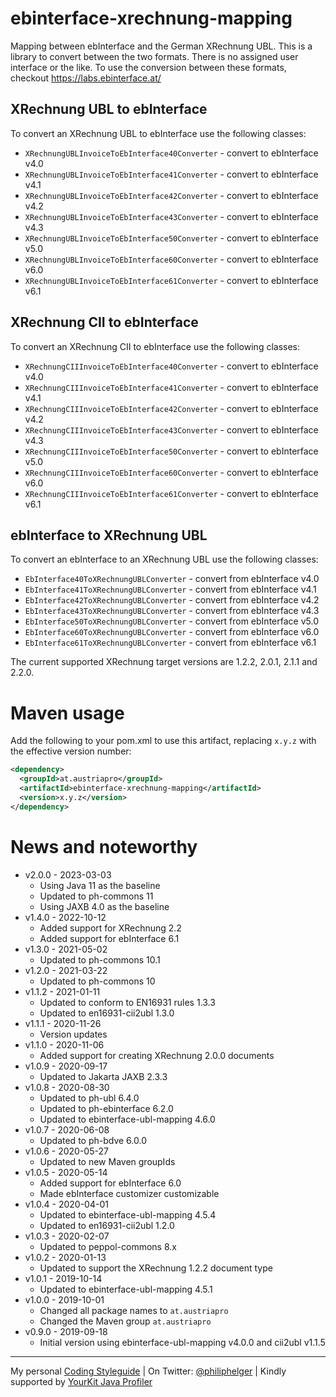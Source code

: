 # ebinterface-xrechnung-mapping

Mapping between ebInterface and the German XRechnung UBL.
This is a library to convert between the two formats.
There is no assigned user interface or the like.
To use the conversion between these formats, checkout https://labs.ebinterface.at/

## XRechnung UBL to ebInterface

To convert an XRechnung UBL to ebInterface use the following classes:
* `XRechnungUBLInvoiceToEbInterface40Converter` - convert to ebInterface v4.0
* `XRechnungUBLInvoiceToEbInterface41Converter` - convert to ebInterface v4.1
* `XRechnungUBLInvoiceToEbInterface42Converter` - convert to ebInterface v4.2
* `XRechnungUBLInvoiceToEbInterface43Converter` - convert to ebInterface v4.3
* `XRechnungUBLInvoiceToEbInterface50Converter` - convert to ebInterface v5.0
* `XRechnungUBLInvoiceToEbInterface60Converter` - convert to ebInterface v6.0
* `XRechnungUBLInvoiceToEbInterface61Converter` - convert to ebInterface v6.1

## XRechnung CII to ebInterface

To convert an XRechnung CII to ebInterface use the following classes:
* `XRechnungCIIInvoiceToEbInterface40Converter` - convert to ebInterface v4.0
* `XRechnungCIIInvoiceToEbInterface41Converter` - convert to ebInterface v4.1
* `XRechnungCIIInvoiceToEbInterface42Converter` - convert to ebInterface v4.2
* `XRechnungCIIInvoiceToEbInterface43Converter` - convert to ebInterface v4.3
* `XRechnungCIIInvoiceToEbInterface50Converter` - convert to ebInterface v5.0
* `XRechnungCIIInvoiceToEbInterface60Converter` - convert to ebInterface v6.0
* `XRechnungCIIInvoiceToEbInterface61Converter` - convert to ebInterface v6.1

## ebInterface to XRechnung UBL

To convert an ebInterface to an XRechnung UBL use the following classes:
* `EbInterface40ToXRechnungUBLConverter` - convert from ebInterface v4.0
* `EbInterface41ToXRechnungUBLConverter` - convert from ebInterface v4.1
* `EbInterface42ToXRechnungUBLConverter` - convert from ebInterface v4.2
* `EbInterface43ToXRechnungUBLConverter` - convert from ebInterface v4.3
* `EbInterface50ToXRechnungUBLConverter` - convert from ebInterface v5.0
* `EbInterface60ToXRechnungUBLConverter` - convert from ebInterface v6.0
* `EbInterface61ToXRechnungUBLConverter` - convert from ebInterface v6.1

The current supported XRechnung target versions are 1.2.2, 2.0.1, 2.1.1 and 2.2.0.

# Maven usage

Add the following to your pom.xml to use this artifact, replacing `x.y.z` with the effective version number:

```xml
<dependency>
  <groupId>at.austriapro</groupId>
  <artifactId>ebinterface-xrechnung-mapping</artifactId>
  <version>x.y.z</version>
</dependency>
```

# News and noteworthy

* v2.0.0 - 2023-03-03
    * Using Java 11 as the baseline
    * Updated to ph-commons 11
    * Using JAXB 4.0 as the baseline
* v1.4.0 - 2022-10-12
    * Added support for XRechnung 2.2
    * Added support for ebInterface 6.1
* v1.3.0 - 2021-05-02
    * Updated to ph-commons 10.1
* v1.2.0 - 2021-03-22
    * Updated to ph-commons 10
* v1.1.2 - 2021-01-11
    * Updated to conform to EN16931 rules 1.3.3
    * Updated to en16931-cii2ubl 1.3.0
* v1.1.1 - 2020-11-26
    * Version updates
* v1.1.0 - 2020-11-06
    * Added support for creating XRechnung 2.0.0 documents
* v1.0.9 - 2020-09-17
    * Updated to Jakarta JAXB 2.3.3
* v1.0.8 - 2020-08-30
    * Updated to ph-ubl 6.4.0
    * Updated to ph-ebinterface 6.2.0
    * Updated to ebinterface-ubl-mapping 4.6.0
* v1.0.7 - 2020-06-08
    * Updated to ph-bdve 6.0.0
* v1.0.6 - 2020-05-27
    * Updated to new Maven groupIds
* v1.0.5 - 2020-05-14
    * Added support for ebInterface 6.0
    * Made ebInterface customizer customizable
* v1.0.4 - 2020-04-01
    * Updated to ebinterface-ubl-mapping 4.5.4
    * Updated to en16931-cii2ubl 1.2.0
* v1.0.3 - 2020-02-07
    * Updated to peppol-commons 8.x
* v1.0.2 - 2020-01-13
    * Updated to support the XRechnung 1.2.2 document type
* v1.0.1 - 2019-10-14
    * Updated to ebinterface-ubl-mapping 4.5.1
* v1.0.0 - 2019-10-01
    * Changed all package names to `at.austriapro`
    * Changed the Maven group `at.austriapro`
* v0.9.0 - 2019-09-18
    * Initial version using ebinterface-ubl-mapping v4.0.0 and cii2ubl v1.1.5

---

My personal [Coding Styleguide](https://github.com/phax/meta/blob/master/CodingStyleguide.md) |
On Twitter: <a href="https://twitter.com/philiphelger">@philiphelger</a> |
Kindly supported by [YourKit Java Profiler](https://www.yourkit.com)
